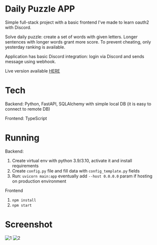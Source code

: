 # Daily Puzzle APP

Simple full-stack project with a basic frontend I've made to learn oauth2 with Discord. 

Solve daily puzzle: create a set of words with given letters. Longer sentences with longer words grant more score. To prevent cheating, only yesterday ranking is available.

Application has basic Discord integration: login via Discord and sends message using webhook.

Live version available [HERE](http://20.117.27.54/)

# Tech

Backend: Python, FastAPI, SQLAlchemy with simple local DB (it is easy to connect to remote DB)

Frontend: TypeScript

# Running

Backend:

1. Create virtual env with python 3.9/3.10, activate it and install requirements
2. Create `config.py` file and fill data with `config_template.py` fields
3. Run: `uvicorn main:app` eventually add `--host 0.0.0.0` param if hosting on production environment

Frontend

1. `npm install`
2. `npm start`

# Screenshot

![1](https://i.imgur.com/xmZPNss.png)
![2](https://i.imgur.com/LoqQFuq.png)
